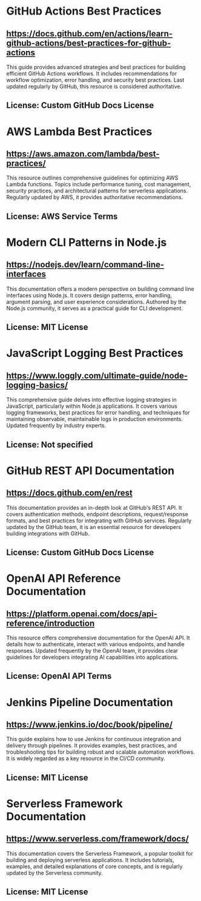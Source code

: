 # GitHub Actions Best Practices
## https://docs.github.com/en/actions/learn-github-actions/best-practices-for-github-actions
This guide provides advanced strategies and best practices for building efficient GitHub Actions workflows. It includes recommendations for workflow optimization, error handling, and security best practices. Last updated regularly by GitHub, this resource is considered authoritative.
## License: Custom GitHub Docs License

# AWS Lambda Best Practices
## https://aws.amazon.com/lambda/best-practices/
This resource outlines comprehensive guidelines for optimizing AWS Lambda functions. Topics include performance tuning, cost management, security practices, and architectural patterns for serverless applications. Regularly updated by AWS, it provides authoritative recommendations.
## License: AWS Service Terms

# Modern CLI Patterns in Node.js
## https://nodejs.dev/learn/command-line-interfaces
This documentation offers a modern perspective on building command line interfaces using Node.js. It covers design patterns, error handling, argument parsing, and user experience considerations. Authored by the Node.js community, it serves as a practical guide for CLI development.
## License: MIT License

# JavaScript Logging Best Practices
## https://www.loggly.com/ultimate-guide/node-logging-basics/
This comprehensive guide delves into effective logging strategies in JavaScript, particularly within Node.js applications. It covers various logging frameworks, best practices for error handling, and techniques for maintaining observable, maintainable logs in production environments. Updated frequently by industry experts.
## License: Not specified

# GitHub REST API Documentation
## https://docs.github.com/en/rest
This documentation provides an in-depth look at GitHub's REST API. It covers authentication methods, endpoint descriptions, request/response formats, and best practices for integrating with GitHub services. Regularly updated by the GitHub team, it is an essential resource for developers building integrations with GitHub.
## License: Custom GitHub Docs License

# OpenAI API Reference Documentation
## https://platform.openai.com/docs/api-reference/introduction
This resource offers comprehensive documentation for the OpenAI API. It details how to authenticate, interact with various endpoints, and handle responses. Updated frequently by the OpenAI team, it provides clear guidelines for developers integrating AI capabilities into applications.
## License: OpenAI API Terms

# Jenkins Pipeline Documentation
## https://www.jenkins.io/doc/book/pipeline/
This guide explains how to use Jenkins for continuous integration and delivery through pipelines. It provides examples, best practices, and troubleshooting tips for building robust and scalable automation workflows. It is widely regarded as a key resource in the CI/CD community.
## License: MIT License

# Serverless Framework Documentation
## https://www.serverless.com/framework/docs/
This documentation covers the Serverless Framework, a popular toolkit for building and deploying serverless applications. It includes tutorials, examples, and detailed explanations of core concepts, and is regularly updated by the Serverless community.
## License: MIT License
